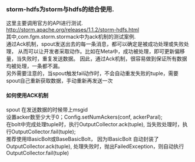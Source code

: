 ### storm-hdfs为storm与hdfs的结合使用.
这里主要调用官方的API进行测试.  http://storm.apache.org/releases/1.1.2/storm-hdfs.html
<br>
其中,com.fgm.storm.stormack中为ack机制的测试案例.<br>
通过Ack机制，spout发送出去的每一条消息，都可以确定是被成功处理或失败处理， 从而可以让开发者采取动作。比如在Meta中，成功被处理，即可更新偏移量，当失败时，重复发送数据。
因此，通过Ack机制，很容易做到保证所有数据均被处理，一条都不漏。<br>
另外需要注意的，当spout触发fail动作时，不会自动重发失败的tuple，需要spout自己重新获取数据，手动重新再发送一次

#### 如何使用ACK机制
spout 在发送数据的时候带上msgid<br>
设置acker数至少大于0；Config.setNumAckers(conf, ackerParal);
<br>
在bolt中完成处理tuple时，执行OutputCollector.ack(tuple), 当失败处理时，执行OutputCollector.fail(tuple); 
<br>
推荐使用IBasicBolt或BaseBasicBolt， 因为IBasicBolt 自动封装了OutputCollector.ack(tuple), 处理失败时，抛出FailedException，则自动执行OutputCollector.fail(tuple)

   
